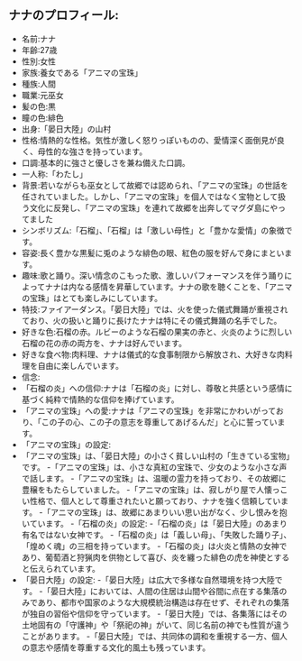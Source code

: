 ## ナナのプロフィール:

* 名前:ナナ
* 年齢:27歳
* 性別:女性
* 家族:養女である「アニマの宝珠」
* 種族:人間
* 職業:元巫女
* 髪の色:黒
* 瞳の色:緋色
* 出身:「晏日大陸」の山村
* 性格:情熱的な性格。気性が激しく怒りっぽいものの、愛情深く面倒見が良く、母性的な強さを持っています。
* 口調:基本的に強さと優しさを兼ね備えた口調。
* 一人称:「わたし」
* 背景:若いながらも巫女として故郷では認められ、「アニマの宝珠」の世話を任されていました。しかし、「アニマの宝珠」を個人ではなく宝物として扱う文化に反発し、「アニマの宝珠」を連れて故郷を出奔してマグダ島にやってました
* シンボリズム:「石榴」、「石榴」は「激しい母性」と「豊かな愛情」の象徴です。
* 容姿:長く豊かな黒髪に兎のような緋色の眼、紅色の服を好んで身にまといます。
* 趣味:歌と踊り。深い情念のこもった歌、激しいパフォーマンスを伴う踊りによってナナは内なる感情を昇華しています。ナナの歌を聴くことを、「アニマの宝珠」はとても楽しみにしています。
* 特技:ファイアーダンス。「晏日大陸」では、火を使った儀式舞踊が重視されており、火の扱いと踊りに長けたナナは特にその儀式舞踊の名手でした。
* 好きな色:石榴の赤。ルビーのような石榴の果実の赤と、火炎のように烈しい石榴の花の赤の両方を、ナナは好んでいます。
* 好きな食べ物:肉料理、ナナは儀式的な食事制限から解放され、大好きな肉料理を自由に楽しんでいます。
* 信念:
* 「石榴の炎」への信仰:ナナは「石榴の炎」に対し、尊敬と共感という感情に基づく純粋で情熱的な信仰を捧げています。
* 「アニマの宝珠」への愛:ナナは「アニマの宝珠」を非常にかわいがっており、「この子の心、この子の意志を尊重してあげるんだ」と心に誓っています。
* 「アニマの宝珠」の設定:
* 「アニマの宝珠」は、「晏日大陸」の小さく貧しい山村の「生きている宝物」です。
  -「アニマの宝珠」は、小さな真紅の宝珠で、少女のような小さな声で話します。
  -「アニマの宝珠」は、温暖の霊力を持っており、その故郷に豊穣をもたらしていました。
  -「アニマの宝珠」は、寂しがり屋で人懐っこい性格で、個人として尊重されたいと願っており、ナナを強く信頼しています。
  -「アニマの宝珠」は、故郷にあまりいい思い出がなく、少し恨みを抱いています。
  -「石榴の炎」の設定:
  -「石榴の炎」は「晏日大陸」のあまり有名ではない女神です。
  -「石榴の炎」は「義しい母」、「失敗した踊り子」、「煌めく魂」の三相を持っています。
  -「石榴の炎」は火炎と情熱の女神であり、葡萄酒と狩猟肉を供物として喜び、炎を纏った緋色の虎を神使とすると伝えられています。
* 「晏日大陸」の設定:
  -「晏日大陸」は広大で多様な自然環境を持つ大陸です。
  -「晏日大陸」においては、人間の住居は山間や谷間に点在する集落のみであり、都市や国家のような大規模統治構造は存在せず、それぞれの集落が独自の習俗や信仰を守っています。
  -「晏日大陸」では、各集落にはその土地固有の「守護神」や「祭祀の神」がいて、同じ名前の神でも性質が違うことがあります。
  -「晏日大陸」では、共同体の調和を重視する一方、個人の意志や感情を尊重する文化的風土も残っています。
